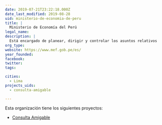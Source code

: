 ```yaml
---
date: 2019-07-21T23:22:18.000Z
date_last_modified: 2019-08-28
uid: ministerio-de-economia-de-peru
title: |
  Ministerio de Economía del Perú
legal_name: 
description: |
  Está encargado de planear, dirigir y controlar los asuntos relativos a presupuesto, tesorería, endeudamiento, contabilidad, política fiscal, inversión pública y política económica y social. Asimismo diseña, establece, ejecuta y supervisa la política nacional y sectorial de su competencia asumiendo la rectoría de ella.
org_type: 
website: https://www.mef.gob.pe/es/
year_founded: 
facebook: 
twitter: 
tags:

cities: 
  - Lima
projects_uids:
  - consulta-amigable

---
```


Esta organización tiene los siguientes proyectos:

- [Consulta Amigable](/proyectos/consulta-amigable)

